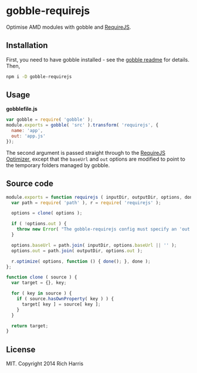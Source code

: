 # gobble-requirejs

Optimise AMD modules with gobble and [RequireJS](http://requirejs.org).

## Installation

First, you need to have gobble installed - see the [gobble readme](https://github.com/gobblejs/gobble) for details. Then,

```bash
npm i -D gobble-requirejs
```

## Usage

**gobblefile.js**

```js
var gobble = require( 'gobble' );
module.exports = gobble( 'src' ).transform( 'requirejs', {
  name: 'app',
  out: 'app.js'
});
```

The second argument is passed straight through to the [RequireJS Optimizer](http://requirejs.org/docs/optimization.html), except that the `baseUrl` and `out` options are modified to point to the temporary folders managed by gobble.


## Source code

```js
module.exports = function requirejs ( inputDir, outputDir, options, done ) {
  var path = require( 'path' ), r = require( 'requirejs' );

  options = clone( options );

  if ( !options.out ) {
    throw new Error( "The gobble-requirejs config must specify an 'out' property, plus one or more of 'name', 'include' or 'modules'." );
  }

  options.baseUrl = path.join( inputDir, options.baseUrl || '' );
  options.out = path.join( outputDir, options.out );

  r.optimize( options, function () { done(); }, done );
};

function clone ( source ) {
  var target = {}, key;

  for ( key in source ) {
    if ( source.hasOwnProperty( key ) ) {
      target[ key ] = source[ key ];
    }
  }

  return target;
}
```


## License

MIT. Copyright 2014 Rich Harris
